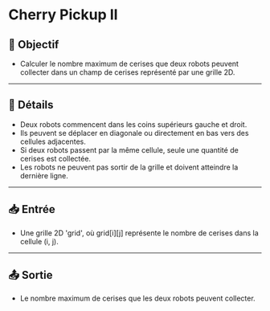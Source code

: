 # Cherry Pickup II

## 🎯 Objectif

- Calculer le nombre maximum de cerises que deux robots peuvent collecter dans un champ de cerises représenté par une grille 2D.

---

## 📝 Détails

- Deux robots commencent dans les coins supérieurs gauche et droit.
- Ils peuvent se déplacer en diagonale ou directement en bas vers des cellules adjacentes.
- Si deux robots passent par la même cellule, seule une quantité de cerises est collectée.
- Les robots ne peuvent pas sortir de la grille et doivent atteindre la dernière ligne.

---

## 📥 Entrée

- Une grille 2D 'grid', où grid[i][j] représente le nombre de cerises dans la cellule (i, j).

---

## 📤 Sortie

- Le nombre maximum de cerises que les deux robots peuvent collecter.



